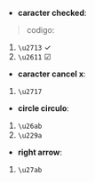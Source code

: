 - **caracter checked**: 

> codigo:
1. `\u2713` ✓
3. `\u2611` ☑


- **caracter cancel x**: 
1. `\u2717`

- **circle circulo**:
1. `\u26ab`
2. `\u229a` 


- **right arrow**:
1. `\u27ab`

